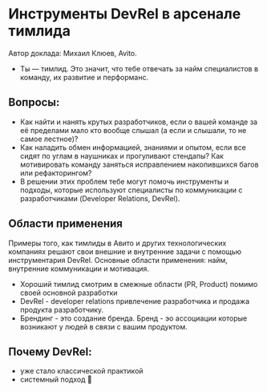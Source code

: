 # Инструменты DevRel  в арсенале тимлида
Автор доклада: Михаил Клюев, Avito.

* Ты — тимлид. Это значит, что тебе отвечать за найм специалистов в команду, их развитие и перформанс. 
## Вопросы:
* Как найти и нанять крутых разработчиков, если о вашей команде за её пределами мало кто вообще слышал (а если и слышали, то не самое лестное)? 
* Как наладить обмен информацией, знаниями и опытом, если все сидят по углам в наушниках и прогуливают стендапы? 
Как мотивировать команду заняться исправлением накопившихся багов или рефакторингом?
* В решении этих проблем тебе могут помочь инструменты и подходы, которые используют специалисты по коммуникации с разработчиками (Developer Relations, DevRel).
## Области применения
Примеры того, как тимлиды в Авито и других технологических компаниях решают свои внешние и внутренние задачи с помощью инструментария DevRel. Основные области применения: найм, внутренние коммуникации и мотивация.
* Хороший тимлид смотрим в смежные области (PR, Product) помимо своей основной разработки
* DevRel - developer relations привлечение разработчика и продажа продукта разработчику.
* Брендинг - это создание бренда. Бренд - эо ассоциации которые возникают  у людей в связи с вашим продуктом.
## Почему DevRel:
* уже стало классической практикой
* системный подход

